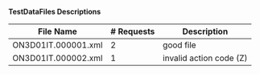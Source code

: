 ﻿**TestDataFiles Descriptions**

File Name | # Requests | Description
--------- | ---------- | -----------
ON3D01IT.000001.xml | 2 | good file
ON3D01IT.000002.xml | 1 | invalid action code (Z)
